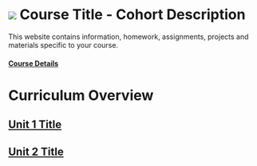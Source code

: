 # ![](https://ga-dash.s3.amazonaws.com/production/assets/logo-9f88ae6c9c3871690e33280fcf557f33.png) Course Title - Cohort Description

This website contains information, homework, assignments, projects and materials specific to your course. 

#### [Course Details](course-details)

# Curriculum Overview

## [Unit 1 Title](unit-folder)

## [Unit 2 Title](unit-folder)




